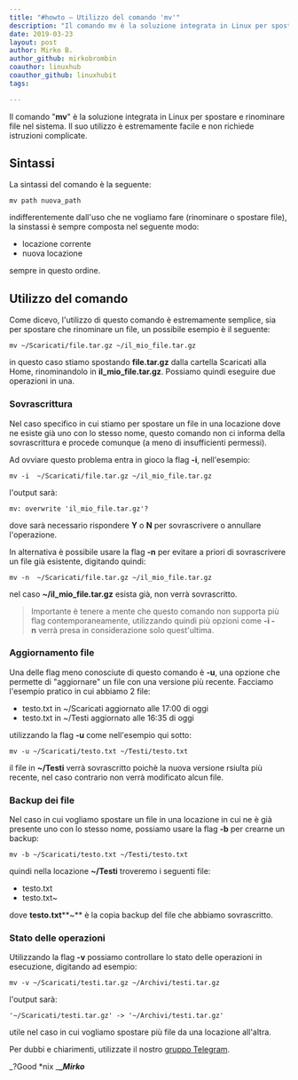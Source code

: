 ```yaml
---
title: "#howto – Utilizzo del comando 'mv'"
description: "Il comando mv è la soluzione integrata in Linux per spostare e rinominare file nel sistema. Il suo utilizzo è estremamente facile e non richiede istruzioni complicate."
date: 2019-03-23
layout: post
author: Mirko B.
author_github: mirkobrombin
coauthor: linuxhub
coauthor_github: linuxhubit
tags:

---
```

Il comando "**mv**" è la soluzione integrata in Linux per spostare e rinominare file nel sistema. Il suo utilizzo è estremamente facile e non richiede istruzioni complicate.

## Sintassi

La sintassi del comando è la seguente:

    mv path nuova_path

indifferentemente dall'uso che ne vogliamo fare (rinominare o spostare file), la sinstassi è sempre composta nel seguente modo:

*   locazione corrente
*   nuova locazione

sempre in questo ordine.

## Utilizzo del comando

Come dicevo, l'utilizzo di questo comando è estremamente semplice, sia per spostare che rinominare un file, un possibile esempio è il seguente:

    mv ~/Scaricati/file.tar.gz ~/il_mio_file.tar.gz

in questo caso stiamo spostando **file.tar.gz** dalla cartella Scaricati alla Home, rinominandolo in **il_mio_file.tar.gz**. Possiamo quindi eseguire due operazioni in una.

### Sovrascrittura

Nel caso specifico in cui stiamo per spostare un file in una locazione dove ne esiste già uno con lo stesso nome, questo comando non ci informa della sovrascrittura e procede comunque (a meno di insufficienti permessi).

Ad ovviare questo problema entra in gioco la flag **-i**, nell'esempio:

    mv -i  ~/Scaricati/file.tar.gz ~/il_mio_file.tar.gz

l'output sarà:

    mv: overwrite 'il_mio_file.tar.gz'?

dove sarà necessario rispondere **Y** o **N** per sovrascrivere o annullare l'operazione.

In alternativa è possibile usare la flag **-n** per evitare a priori di sovrascrivere un file già esistente, digitando quindi:

    mv -n  ~/Scaricati/file.tar.gz ~/il_mio_file.tar.gz

nel caso **~/il_mio_file.tar.gz** esista già, non verrà sovrascritto.

> Importante è tenere a mente che questo comando non supporta più flag contemporaneamente, utilizzando quindi più opzioni come **-i -n** verrà presa in considerazione solo quest'ultima.

### Aggiornamento file

Una delle flag meno conosciute di questo comando è **-u**, una opzione che permette di "aggiornare" un file con una versione più recente. Facciamo l'esempio pratico in cui abbiamo 2 file:

*   testo.txt in ~/Scaricati aggiornato alle 17:00 di oggi
*   testo.txt in ~/Testi aggiornato alle 16:35 di oggi

utilizzando la flag **-u** come nell'esempio qui sotto:

    mv -u ~/Scaricati/testo.txt ~/Testi/testo.txt

il file in **~/Testi** verrà sovrascritto poichè la nuova versione rsiulta più recente, nel caso contrario non verrà modificato alcun file.

### Backup dei file

Nel caso in cui vogliamo spostare un file in una locazione in cui ne è già presente uno con lo stesso nome, possiamo usare la flag **-b** per crearne un backup:

    mv -b ~/Scaricati/testo.txt ~/Testi/testo.txt

quindi nella locazione **~/Testi** troveremo i seguenti file:

*   testo.txt
*   testo.txt~

dove **testo.txt****~** è la copia backup del file che abbiamo sovrascritto.

### Stato delle operazioni

Utilizzando la flag **-v** possiamo controllare lo stato delle operazioni in esecuzione, digitando ad esempio:

    mv -v ~/Scaricati/testi.tar.gz ~/Archivi/testi.tar.gz

l'output sarà:

    '~/Scaricati/testi.tar.gz' -> '~/Archivi/testi.tar.gz'

utile nel caso in cui vogliamo spostare più file da una locazione all'altra.

Per dubbi e chiarimenti, utilizzate il nostro [gruppo Telegram](https://t.me/gentedilinux).

_?Good *nix _**__Mirko_**